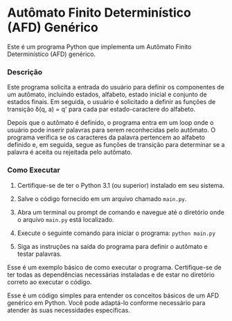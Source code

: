 # Autômato Finito Determinístico (AFD) Genérico

Este é um programa Python que implementa um Autômato Finito Determinístico (AFD) genérico.

### Descrição
Este programa solicita a entrada do usuário para definir os componentes de um autômato, incluindo estados, alfabeto, estado inicial e conjunto de estados finais. Em seguida, o usuário é solicitado a definir as funções de transição δ(q, a) = q' para cada par estado-caractere do alfabeto.

Depois que o autômato é definido, o programa entra em um loop onde o usuário pode inserir palavras para serem reconhecidas pelo autômato. O programa verifica se os caracteres da palavra pertencem ao alfabeto definido e, em seguida, segue as funções de transição para determinar se a palavra é aceita ou rejeitada pelo autômato.

### Como Executar

1. Certifique-se de ter o Python 3.1 (ou superior) instalado em seu sistema.

2. Salve o código fornecido em um arquivo chamado `main.py`.

3. Abra um terminal ou prompt de comando e navegue até o diretório onde o arquivo `main.py` está localizado.

4. Execute o seguinte comando para iniciar o programa: ```python main.py``` 

5. Siga as instruções na saída do programa para definir o autômato e testar palavras.

Esse é um exemplo básico de como executar o programa. Certifique-se de ter todas as dependências necessárias instaladas e de estar no diretório correto ao executar o código.

Esse é um código simples para entender os conceitos básicos de um AFD genérico em Python. Você pode adaptá-lo conforme necessário para atender às suas necessidades específicas.

